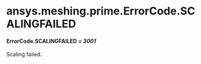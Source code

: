 # ansys.meshing.prime.ErrorCode.SCALINGFAILED



#### ErrorCode.SCALINGFAILED *= 3001*

Scaling failed.

<!-- !! processed by numpydoc !! -->

